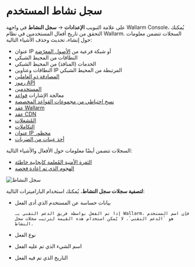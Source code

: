 # سجل نشاط المستخدم

على علامة التبويب **الإعدادات** → **سجل النشاط** في واجهة Wallarm Console، يُمكنك التحقق من تاريخ أفعال المستخدمين في نظام Wallarm. السجلات تتضمن معلومات حول إنشاء، تحديث وحذف الأشياء التالية:

* عنوان IP أو شبكة فرعية من [الأصول المعرّضة](../scanner.md)
* النطاقات من المحيط الشبكي
* الخدمات (المنافذ) من المحيط الشبكي
* النطاقات وعناوين IP المرتبطة من المحيط الشبكي
* [المصادقة ذو العاملين](account.md#enabling-two-factor-authentication)
* [رموز API](api-tokens.md)
* [المستخدمين](users.md)
* معالجة الإشارات [قواعد](../rules/rules.md)
* [نسخ احتياطي من مجموعات القواعد المخصصة](../rules/rules.md#backup-and-restore)
* [عقد Wallarm](../nodes/nodes.md)
* [عقد CDN](../nodes/cdn-node.md)
* [المُشغلات](../triggers/triggers.md)
* [التكاملات](integrations/integrations-intro.md)
* [عنوان IP محظور](../ip-lists/overview.md)
* [أخذ عينات من الضربات](../events/analyze-attack.md#sampling-of-hits)

السجلات تتضمن أيضًا معلومات حول الأفعال والأشياء التالية:

* [الثغرة الأمنية المُعلمة كإيجابية خاطئة](../vulnerabilities.md#marking-vulnerabilities-as-false-positives)
* [الهجوم الذي تم إعادة فحصه](../events/verify-attack.md)

![سجل النشاط](../../images/user-guides/settings/audit-log.png)

**لتصفية سجلات سجل النشاط**، يُمكنك استخدام الباراميترات التالية:

* بيانات حساسة عن المستخدم الذي أدى الفعل

      إذا تم الفعل بواسطة فريق الدعم التقني بـ Wallarm، فإن اسم المستخدم هو `الدعم التقني`. لا يُمكن استخدام هذه القيمة لترتيب سجلات سجل النشاط.
* نوع الفعل
* اسم الشيء الذي تم عليه الفعل
* التاريخ الذي تم فيه الفعل